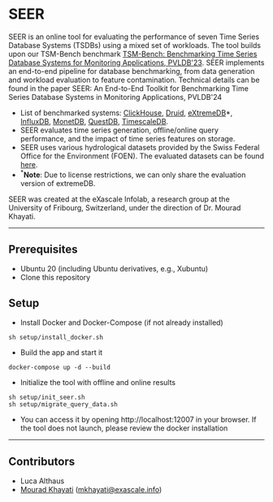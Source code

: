 # SEER

SEER is an online tool for evaluating the performance of seven Time Series Database Systems (TSDBs) using a mixed set of workloads. The tool builds upon our TSM-Bench benchmark [TSM-Bench: Benchmarking Time Series Database Systems for Monitoring Applications, PVLDB'23](https://www.vldb.org/pvldb/vol16/p3363-khelifati.pdf). SEER implements an end-to-end pipeline for database benchmarking, from data generation and workload evaluation to feature contamination. 
Technical details can be found in the paper SEER: An End-to-End Toolkit for Benchmarking Time Series Database Systems in Monitoring Applications, PVLDB'24
- List of benchmarked systems: [ClickHouse](https://clickhouse.com/), [Druid](https://druid.apache.org/), [eXtremeDB](https://www.mcobject.com/)*, [InfluxDB](https://docs.influxdata.com/influxdb/v1.7/), [MonetDB](https://www.monetdb.org/easy-setup/), [QuestDB](https://questdb.io/), [TimescaleDB](https://www.timescale.com/).
- SEER evaluates time series generation, offline/online query performance, and the impact of time series features on storage.
- SEER uses various hydrological datasets provided by the Swiss Federal Office for the Environment (FOEN). The evaluated datasets can be found [here](https://github.com/eXascaleInfolab/TSM-Bench/tree/main/datasets).
- <sup>*</sup>**Note**: Due to license restrictions, we can only share the evaluation version of extremeDB. 


 SEER was created at the eXascale Infolab, a research group at the University of Fribourg, Switzerland, under the direction of Dr. Mourad Khayati. 

___


##  Prerequisites

- Ubuntu 20 (including Ubuntu derivatives, e.g., Xubuntu) 
- Clone this repository 


## Setup
- Install Docker and Docker-Compose (if not already installed)
```
sh setup/install_docker.sh
```  

- Build the app and start it
```
docker-compose up -d --build
```
- Initialize the tool with offline and online results

```
sh setup/init_seer.sh
sh setup/migrate_query_data.sh
```
- You can access it by opening http://localhost:12007 in your browser. If the tool does not launch, please review the docker installation




<!-- 

## SEER Extension

### Add New Datasets
- Display and Generation: To add new Datasets to display and to run the new time series data generation, follow the steps in [generation](generation/README.md).
- Compression: Follow the steps [here](compression_data/README.md).

### Update Existing Results
- **Offline**
1. Go to `query_data/offline_queries` folder
2. Select the dataset folder and add the system results to a file named `system_name.csv`. The file contains the following columns:
    - runtime: the computed runtime of the query
    - variance: the variance of the query
    - query: the query number (e.g., q4)
    - n_s : the number of sensors
    - n_st : the number of stations
    - timerange : the time range of the query
- **Online**
1. Go to `query_data/online_queries` folder:
2. Select the dataset folder and add the system results to a file named `system_name.csv`. The file contains the following columns:
    - runtime: the computed runtime of the query
    - variance: the variance of the query
    - query: the query number (e.g., q4)
    - n_s : the number of sensors
    - n_st : the number of stations
    - timerange : the time range of the query
    - insertion_rate: the ingestion rate
  

### Add Precomputed Results
- **Offline**
1. Install the system following the TSM-Bench instructions
2. Add the name of the system to `utils/CONSTANTS.py` (Lines 8 and 9)
3. Add the name of the system to the import in `views/offline_queries_view.py` (Line 10) and to systems (line 33)
4. Go to `djangoProject/models/load_query_data.py` and add the system to the systems list (line 6)
5. Load the query data into the django models
   ```
   sh setup/sh setup/migrate_query_data.sh
   ```
- **Online**
1. Install the system following the TSM-Bench instructions
2. Add the name of the system to `utils/CONSTANTS.py` (if not done in offline)
3. Add the name of the system to the import in `views/online_queries_view.py` (Line 6) and to systems (line 38)



###  Deploy New System/Configuration

The installation and loading of the systems for the live execution setup can be found [here](systems/README.md).

 -->   

___

## Contributors

- Luca Althaus
- [Mourad Khayati](https://exascale.info/members/mourad-khayati/) (mkhayati@exascale.info)






